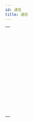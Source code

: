 ```yaml
---
id: 通信
title: 通信
---
```


|                                                                                                                     |
| ------------------------------------------------------------------------------------------------------------------- |
| [<!-- INCLUDE #_command_.GET SERIAL PORT MAPPING.Syntax -->](../../commands-legacy/get-serial-port-mapping.md)<br/> |
| [<!-- INCLUDE #_command_.RECEIVE BUFFER.Syntax -->](../../commands-legacy/receive-buffer.md)<br/>                   |
| [<!-- INCLUDE #_command_.RECEIVE PACKET.Syntax -->](../../commands-legacy/receive-packet.md)<br/>                   |
| [<!-- INCLUDE #_command_.RECEIVE RECORD.Syntax -->](../../commands-legacy/receive-record.md)<br/>                   |
| [<!-- INCLUDE #_command_.RECEIVE VARIABLE.Syntax -->](../../commands-legacy/receive-variable.md)<br/>               |
| [<!-- INCLUDE #_command_.SEND PACKET.Syntax -->](../../commands-legacy/send-packet.md)<br/>                         |
| [<!-- INCLUDE #_command_.SEND RECORD.Syntax -->](../../commands-legacy/send-record.md)<br/>                         |
| [<!-- INCLUDE #_command_.SEND VARIABLE.Syntax -->](../../commands-legacy/send-variable.md)<br/>                     |
| [<!-- INCLUDE #_command_.SET CHANNEL.Syntax -->](../../commands-legacy/set-channel.md)<br/>                         |
| [<!-- INCLUDE #_command_.SET TIMEOUT.Syntax -->](../../commands-legacy/set-timeout.md)<br/>                         |
| [<!-- INCLUDE #_command_.USE CHARACTER SET.Syntax -->](../../commands-legacy/use-character-set.md)<br/>             |
